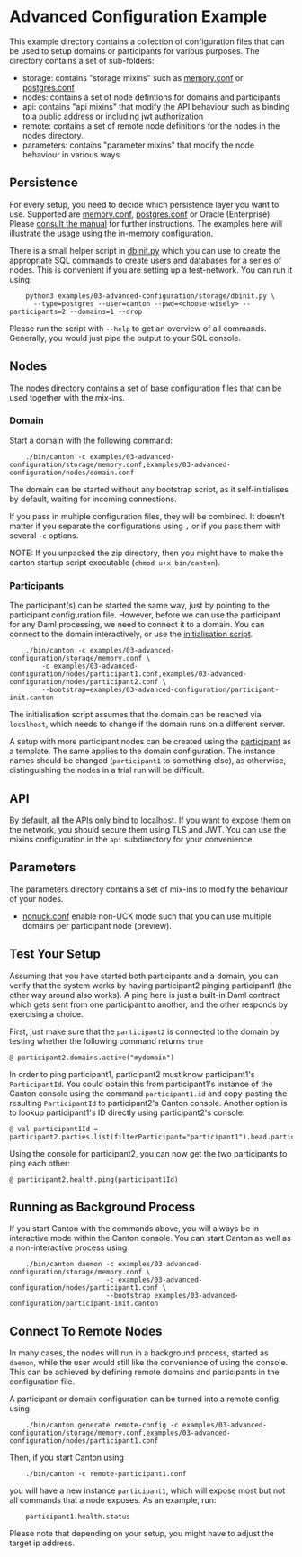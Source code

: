 # Advanced Configuration Example

This example directory contains a collection of configuration files that can be used to setup domains or 
participants for various purposes. The directory contains a set of sub-folders:

  - storage: contains "storage mixins" such as [memory.conf](storage/memory.conf) or [postgres.conf](storage/postgres.conf)
  - nodes: contains a set of node defintions for domains and participants
  - api: contains "api mixins" that modify the API behaviour such as binding to a public address or including jwt authorization
  - remote: contains a set of remote node definitions for the nodes in the nodes directory.
  - parameters: contains "parameter mixins" that modify the node behaviour in various ways.
  
## Persistence 

For every setup, you need to decide which persistence layer you want to use. Supported are [memory.conf](storage/memory.conf),
[postgres.conf](storage/postgres.conf) or Oracle (Enterprise). Please [consult the manual](https://www.canton.io/docs/stable/user-manual/usermanual/installation.html#persistence-using-postgres)
for further instructions. The examples here will illustrate the usage using the in-memory configuration.

There is a small helper script in [dbinit.py](storage/dbinit.py) which you can use to create the appropriate SQL commands
to create users and databases for a series of nodes. This is convenient if you are setting up a test-network. You can 
run it using:

```
    python3 examples/03-advanced-configuration/storage/dbinit.py \
      --type=postgres --user=canton --pwd=<choose-wisely> --participants=2 --domains=1 --drop
```

Please run the script with ``--help`` to get an overview of all commands. Generally, you would just pipe the output
to your SQL console.

## Nodes

The nodes directory contains a set of base configuration files that can be used together with the mix-ins.

### Domain

Start a domain with the following command:

```
    ./bin/canton -c examples/03-advanced-configuration/storage/memory.conf,examples/03-advanced-configuration/nodes/domain.conf
```

The domain can be started without any bootstrap script, as it self-initialises by default, waiting for incoming connections.

If you pass in multiple configuration files, they will be combined. It doesn't matter if you separate the 
configurations using `,` or if you pass them with several `-c` options.

NOTE: If you unpacked the zip directory, then you might have to make the canton startup script executable
 (`chmod u+x bin/canton`).

### Participants

The participant(s) can be started the same way, just by pointing to the participant configuration file. 
However, before we can use the participant for any Daml processing, we need to connect it to a domain. You can 
connect to the domain interactively, or use the [initialisation script](participant-init.canton).

```
    ./bin/canton -c examples/03-advanced-configuration/storage/memory.conf \
        -c examples/03-advanced-configuration/nodes/participant1.conf,examples/03-advanced-configuration/nodes/participant2.conf \
        --bootstrap=examples/03-advanced-configuration/participant-init.canton
```

The initialisation script assumes that the domain can be reached via `localhost`, which needs to change if the domain
runs on a different server.

A setup with more participant nodes can be created using the [participant](nodes/participant1.conf) as a template. 
The same applies to the domain configuration. The instance names should be changed (`participant1` to something else), 
as otherwise, distinguishing the nodes in a trial run will be difficult. 

## API 

By default, all the APIs only bind to localhost. If you want to expose them on the network, you should secure them using 
TLS and JWT. You can use the mixins configuration in the ``api`` subdirectory for your convenience.

## Parameters

The parameters directory contains a set of mix-ins to modify the behaviour of your nodes.

- [nonuck.conf](nodes/nonuck.conf) enable non-UCK mode such that you can use multiple domains per participant node (preview). 

## Test Your Setup

Assuming that you have started both participants and a domain, you can verify that the system works by having
participant2 pinging participant1 (the other way around also works). A ping here is just a built-in Daml 
contract which gets sent from one participant to another, and the other responds by exercising a choice.

First, just make sure that the `participant2` is connected to the domain by testing whether the following command 
returns `true`
```
@ participant2.domains.active("mydomain")
```

In order to ping participant1, participant2 must know participant1's `ParticipantId`. You could obtain this from 
participant1's instance of the Canton console using the command `participant1.id` and copy-pasting the resulting 
`ParticipantId` to participant2's Canton console. Another option is to lookup participant1's ID directly using
participant2's console:
```
@ val participant1Id = participant2.parties.list(filterParticipant="participant1").head.participants.head.participant
```
Using the console for participant2, you can now get the two participants to ping each other:
```
@ participant2.health.ping(participant1Id)
```

## Running as Background Process

If you start Canton with the commands above, you will always be in interactive mode within the Canton console. 
You can start Canton as well as a non-interactive process using 
```
    ./bin/canton daemon -c examples/03-advanced-configuration/storage/memory.conf \
                        -c examples/03-advanced-configuration/nodes/participant1.conf \
                        --bootstrap examples/03-advanced-configuration/participant-init.canton
```

## Connect To Remote Nodes

In many cases, the nodes will run in a background process, started as `daemon`, while the user would 
still like the convenience of using the console. This can be achieved by defining remote domains and 
participants in the configuration file. 

A participant or domain configuration can be turned into a remote config using

```
    ./bin/canton generate remote-config -c examples/03-advanced-configuration/storage/memory.conf,examples/03-advanced-configuration/nodes/participant1.conf
```

Then, if you start Canton using
```
    ./bin/canton -c remote-participant1.conf
```
you will have a new instance `participant1`, which will expose most but not all commands
that a node exposes. As an example, run:
```
    participant1.health.status
```

Please note that depending on your setup, you might have to adjust the target ip address.

